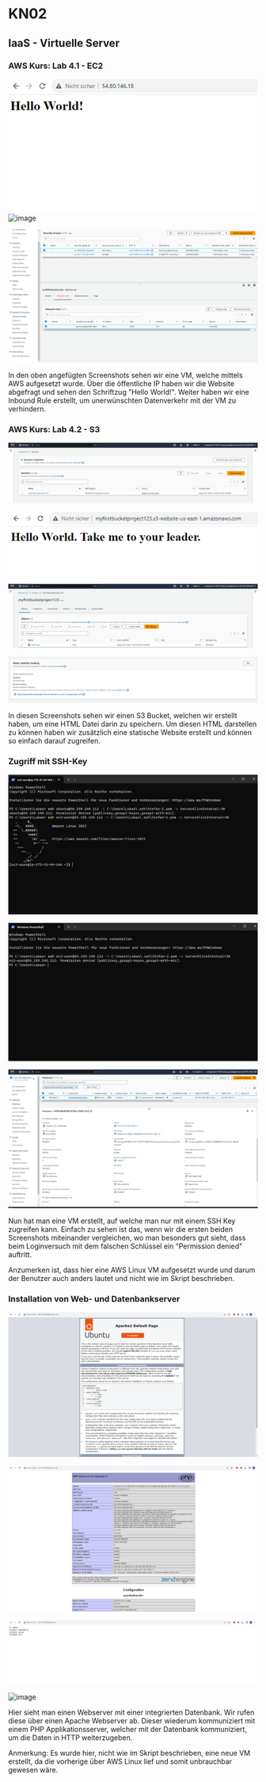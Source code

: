 # KN02

## IaaS - Virtuelle Server

### AWS Kurs: Lab 4.1 - EC2

![image](HTML-Seite-inkl-URL.png)
![image](Liste-der-EC2-Instanzen-inkl-Details-der-Web-Server-Instanz-öffentliche-IP-sichtbar.png)


![image](Security-Group-Liste-der-Inbound-Regeln.png)

In den oben angefügten Screenshots sehen wir eine VM, welche mittels AWS aufgesetzt wurde.
Über die öffentliche IP haben wir die Website abgefragt und sehen den Schriftzug "Hello World!".
Weiter haben wir eine Inbound Rule erstellt, um unerwünschten Datenverkehr mit der VM zu verhindern.

### AWS Kurs: Lab 4.2 - S3

![image](Liste-der-Buckets.png)

![image](HTML-inkl-URL.png)

![image](Liste-der-Bucket-Objekte.png)

![image](Static-Website-Hosting-Status.png)

In diesen Screenshots sehen wir einen S3 Bucket, welchen wir erstellt haben, um eine HTML Datei darin zu speichern.
Um diesen HTML darstellen zu können haben wir zusätzlich eine statische Website erstellt und können so einfach darauf zugreifen.

### Zugriff mit SSH-Key

![image](Key-Pair-1-Access.png)

![image](Key-Pair-2-No-Access.png)

![image](Instanz-mit-Key-Pair.png)

Nun hat man eine VM erstellt, auf welche man nur mit einem SSH Key zugreifen kann.
Einfach zu sehen ist das, wenn wir die ersten beiden Screenshots miteinander vergleichen, wo man besonders gut sieht, dass beim Loginversuch mit dem falschen Schlüssel ein "Permission denied" auftritt.

Anzumerken ist, dass hier eine AWS Linux VM aufgesetzt wurde und darum der Benutzer auch anders lautet und nicht wie im Skript beschrieben.

### Installation von Web- und Datenbankserver

![image](Funktionierende-Website-1.png)

![image](Funktionierende-Website-2.png)

![image](Funktionierende-Website-3.png)

![image](Instanz-für-Webseiten.png)

Hier sieht man einen Webserver mit einer integrierten Datenbank. Wir rufen diese über einen Apache Webserver ab.
Dieser wiederum kommuniziert mit einem PHP Applikationsserver, welcher mit der Datenbank kommuniziert, um die Daten in HTTP weiterzugeben.

Anmerkung: Es wurde hier, nicht wie im Skript beschrieben, eine neue VM erstellt, da die vorherige über AWS Linux lief und somit unbrauchbar gewesen wäre.